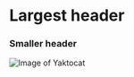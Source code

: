 # Largest header
### Smaller header

![Image of Yaktocat](https://octodex.github.com/images/yaktocat.png)
